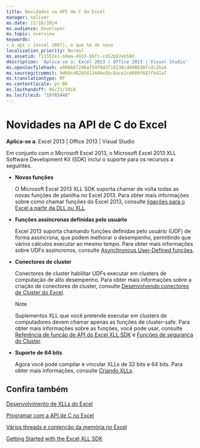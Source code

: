 ```yaml
---
title: Novidades na API de C do Excel
manager: soliver
ms.date: 11/16/2014
ms.audience: Developer
ms.topic: overview
keywords:
- a api c [excel 2007], o que há de novo
localization_priority: Normal
ms.assetid: f11552e1-b8ea-4933-b6fc-c452b07eb59d
description: 'Aplica-se a: Excel 2013 | Office 2013 | Visual Studio'
ms.openlocfilehash: e80b667296af59f4d3f18238cd498830fcdc35a4
ms.sourcegitcommit: 9d60cd82b5413446e5bc8ace2cd689f683fb41a7
ms.translationtype: MT
ms.contentlocale: pt-BR
ms.lasthandoff: 06/21/2018
ms.locfileid: "19765440"
---
```

# <a name="whats-new-in-the-c-api-for-excel"></a>Novidades na API de C do Excel

 **Aplica-se a**: Excel 2013 | Office 2013 | Visual Studio 
  
Em conjunto com o Microsoft Excel 2013, o Microsoft Excel 2013 XLL Software Development Kit (SDK) inclui o suporte para os recursos a seguintes.
  
- **Novas funções**
    
    O Microsoft Excel 2013 XLL SDK suporta chamar de volta todas as novas funções de planilha no Excel 2013. Para obter mais informações sobre como chamar funções do Excel 2013, consulte [ligações para o Excel a partir da DLL ou XLL](calling-into-excel-from-the-dll-or-xll.md).
    
- **Funções assíncronas definidas pelo usuário**
    
    Excel 2013 suporta chamando funções definidas pelo usuário (UDF) de forma assíncrona, que podem melhorar o desempenho, permitindo que vários cálculos executar ao mesmo tempo. Para obter mais informações sobre UDFs assíncronos, consulte [Asynchronous User-Defined funções](asynchronous-user-defined-functions.md).
    
- **Conectores de cluster**
    
    Conectores de cluster habilitar UDFs executar em clusters de computação de alto desempenho. Para obter mais informações sobre a criação de conectores de cluster, consulte [Desenvolvendo conectores de Cluster do Excel](developing-excel-cluster-connectors.md).
    
    > [!NOTE]
    > Suplementos XLL que você pretende executar em clusters de computadores devem chamar apenas as funções de cluster-safe. Para obter mais informações sobre as funções, você pode usar, consulte [Referência de função de API do Excel XLL SDK](excel-xll-sdk-api-function-reference.md) e [Funções de segurança do Cluster](cluster-safe-functions.md). 
  
- **Suporte de 64 bits**
    
    Agora você pode compilar e vincular XLLs de 32 bits e 64 bits. Para obter mais informações, consulte [Criando XLLs](creating-xlls.md).
    
## <a name="see-also"></a>Confira também



[Desenvolvimento de XLLs do Excel](developing-excel-xlls.md)
  
[Programar com a API de C no Excel](programming-with-the-c-api-in-excel.md)
  
[Vários threads e contenção da memória no Excel](multithreading-and-memory-contention-in-excel.md)


[Getting Started with the Excel XLL SDK](getting-started-with-the-excel-xll-sdk.md)

